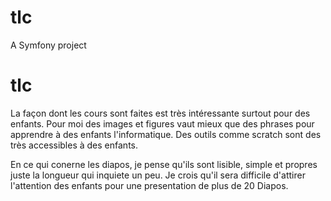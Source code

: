 tlc
===

A Symfony project 
# tlc


La façon dont les cours sont faites est très intéressante surtout pour des enfants. 
Pour moi des images et figures vaut mieux que des phrases pour apprendre à des enfants l'informatique.
Des outils comme scratch sont des très accessibles à des enfants.

En ce qui conerne les diapos, je pense qu'ils sont lisible, simple et propres
juste la longueur qui inquiete un peu. Je crois qu'il sera difficile d'attirer l'attention des 
enfants pour une presentation de plus de 20 Diapos. 
